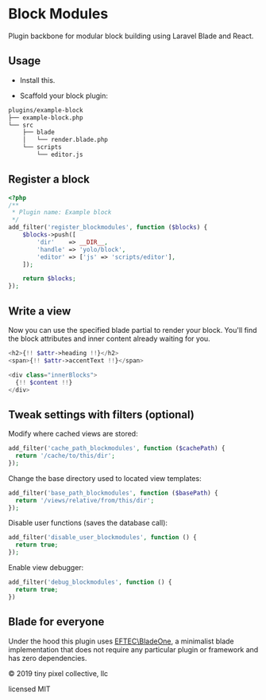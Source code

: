 # Block Modules

Plugin backbone for modular block building using Laravel Blade and React.

## Usage

- Install this.

- Scaffold your block plugin:

```bash
plugins/example-block
├── example-block.php
└── src
    ├── blade
    │   └── render.blade.php
    └── scripts
        └── editor.js
```

## Register a block

```php
<?php
/**
 * Plugin name: Example block
 */
add_filter('register_blockmodules', function ($blocks) {
    $blocks->push([
        'dir'    => __DIR__,
        'handle' => 'yolo/block',
        'editor' => ['js' => 'scripts/editor'],
    ]);

    return $blocks;
});
```

## Write a view

Now you can use the specified blade partial to render your block. You'll find the block attributes and inner content already waiting for you.

```php
<h2>{!! $attr->heading !!}</h2>
<span>{!! $attr->accentText !!}</span>

<div class="innerBlocks">
  {!! $content !!}
</div>
```

## Tweak settings with filters (optional)

Modify where cached views are stored:

```php
add_filter('cache_path_blockmodules', function ($cachePath) {
  return '/cache/to/this/dir';
});
```

Change the base directory used to located view templates:

```php
add_filter('base_path_blockmodules', function ($basePath) {
  return '/views/relative/from/this/dir';
});
```

Disable user functions (saves the database call):

```php
add_filter('disable_user_blockmodules', function () {
  return true;
});
```

Enable view debugger:

```php
add_filter('debug_blockmodules', function () {
  return true;
})
```

## Blade for everyone

Under the hood this plugin uses [EFTEC\BladeOne](https://github.com/EFTEC/BladeOne), a minimalist blade implementation that does not require any particular plugin or framework and has zero dependencies.

&copy; 2019 tiny pixel collective, llc

licensed MIT
